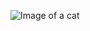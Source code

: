 ![Image of a cat](https://jngnposwzs-flywheel.netdna-ssl.com/wp-content/uploads/2019/05/Transparent-OrangeWhiteCat-764x1024.png)
